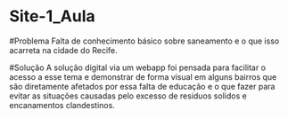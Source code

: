 # Site-1_Aula

#Problema 
Falta de conhecimento básico sobre saneamento e o que isso acarreta
na cidade do Recife.  

#Solução
A solução digital via um webapp foi pensada para facilitar o 
acesso a esse tema e demonstrar de forma visual em alguns bairros 
que são diretamente afetados por essa falta de educação e 
o que fazer para evitar as situações causadas pelo excesso 
de residuos solidos e encanamentos clandestinos. 
